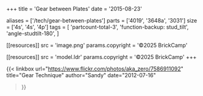 +++
title = 'Gear between Plates'
date  = '2015-08-23'

aliases = ['/tech/gear-between-plates']
parts = ['4019', '3648a', '3031']
size  = ['4s', '4s', '4p']
tags  = [
  'partcount-total-3',
  'function-backup: stud_tilt',
  'angle-studtilt-180',
]

[[resources]]
src              = 'image.png'
params.copyright = '©2025 BrickCamp'

[[resources]]
src              = 'model.ldr'
params.copyright = '©2025 BrickCamp'
+++

{{< linkbox
    url="https://www.flickr.com/photos/aka_zero/7586911092"
    title="Gear Technique"
    author="Sandy"
    date="2012-07-16"
>}}
